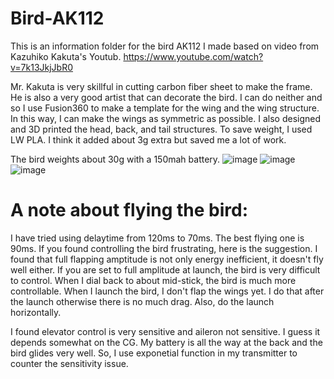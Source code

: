 # Bird-AK112
This is an information folder for the bird AK112 I made based on video from Kazuhiko Kakuta's Youtub. 
https://www.youtube.com/watch?v=7k13JkjJbR0
  
  Mr. Kakuta is very skillful in cutting carbon fiber sheet to make the frame. He is also a very good artist that can decorate the bird. I can do neither and so I use Fusion360 to make a template for the wing and the wing structure. In this way, I can make the wings as symmetric as possible.
I also designed and 3D printed the head, back, and tail structures. To save weight, I used LW PLA. I think it added about 3g extra but saved me a lot of work.
  
  The bird weights about 30g with a 150mah battery.
![image](https://user-images.githubusercontent.com/67074873/218229234-b42b2acb-0d1f-4919-a619-0129a36e3dc2.png)
![image](https://user-images.githubusercontent.com/67074873/218269231-d32f90b9-ae54-4584-a401-2bf7c9bfd617.png)
![image](https://user-images.githubusercontent.com/67074873/218269265-bc07da6c-8d07-4b9e-b7d4-1eae7bc4cb9c.png)
  
  # A note about flying the bird:
  I have tried using delaytime from 120ms to 70ms. The best flying one is 90ms. If you found controlling the bird frustrating, here is the suggestion. I found that full flapping amptitude is not only energy inefficient, it doesn't fly well either. If you are set to full amplitude at launch, the bird is very difficult to control. When I dial back to about mid-stick, the bird is much more controllable. When I launch the bird, I don't flap the wings yet. I do that after the launch otherwise there is no much drag. Also, do the launch horizontally.
    
I found elevator control is very sensitive and aileron not sensitive. I guess it depends somewhat on the CG. My battery is all the way at the back and the bird glides very well. So, I use exponetial function in my transmitter to counter the sensitivity issue. 
